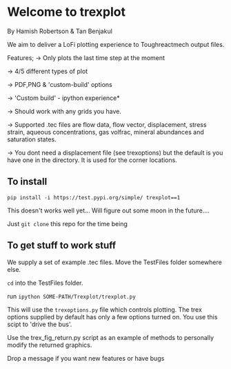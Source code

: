 # Welcome to trexplot

By Hamish Robertson & Tan Benjakul

We aim to deliver a LoFi plotting experience to Toughreactmech output files.

Features;
-> Only plots the last time step at the moment

-> 4/5 different types of plot

-> PDF,PNG & 'custom-build' options

-> 'Custom build' - ipython experience*

-> Should work with any grids you have.

-> Supported .tec files are flow data, flow vector, displacement, stress strain, aqueous concentrations, gas volfrac, mineral abundances and saturation states.

-> You dont need a displacement file (see trexoptions) but the default is you have one in the directory. It is used for the corner locations.

## To install

`pip install -i https://test.pypi.org/simple/ trexplot==1`

This doesn't works well yet... Will figure out some moon in the future....

Just `git clone` this repo for the time being

## To get stuff to work stuff

We supply a set of example .tec files. Move the TestFiles folder somewhere else.

`cd` into the TestFiles folder.

run `ipython SOME-PATH/Trexplot/trexplot.py`

This will use the `trexoptions.py` file which controls plotting. The trex options supplied by default has only a few options turned on. You use this scipt to 'drive the bus'.

Use the trex_fig_return.py script as an example of methods to personally modify the returned graphics.

Drop a message if you want new features or have bugs

